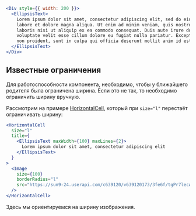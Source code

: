 ```jsx { "props": { "layout": false, "iframe": false } }
<Div style={{ width: 200 }}>
  <EllipsisText>
    Lorem ipsum dolor sit amet, consectetur adipiscing elit, sed do eiusmod tempor incididunt ut
    labore et dolore magna aliqua. Ut enim ad minim veniam, quis nostrud exercitation ullamco
    laboris nisi ut aliquip ex ea commodo consequat. Duis aute irure dolor in reprehenderit in
    voluptate velit esse cillum dolore eu fugiat nulla pariatur. Excepteur sint occaecat cupidatat
    non proident, sunt in culpa qui officia deserunt mollit anim id est laborum.
  </EllipsisText>
</Div>
```

## Известные ограничения

Для работоспособности компонента, необходимо, чтобы у ближайшего родителя была ограничена ширина. Если это не так, то необходимо ограничить ширину вручную.

Рассмотрим на примере [HorizontalCell](#/HorizontalCell), который при `size="l"` перестаёт ограничивать ширину:

```jsx { "props": { "layout": false, "iframe": false } }
<HorizontalCell
  size="l"
  title={
    <EllipsisText maxWidth={100} maxLines={2}>
      Lorem ipsum dolor sit amet, consectetur adipiscing elit
    </EllipsisText>
  }
>
  <Image
    size={100}
    borderRadius="l"
    src="https://sun9-24.userapi.com/c639120/v639120173/3fe6f/tgPr7lecAY4.jpg"
  />
</HorizontalCell>
```

Здесь мы ориентируемся на ширину изображения.
